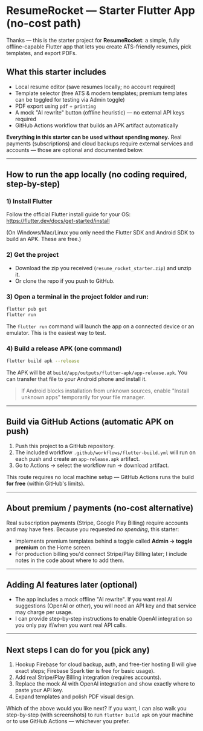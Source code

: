 # ResumeRocket — Starter Flutter App (no-cost path)

Thanks — this is the starter project for **ResumeRocket**: a simple, fully offline-capable Flutter app that lets you create ATS-friendly resumes, pick templates, and export PDFs.

## What this starter includes
- Local resume editor (save resumes locally; no account required)
- Template selector (free ATS & modern templates; premium templates can be toggled for testing via Admin toggle)
- PDF export using `pdf` + `printing`
- A mock "AI rewrite" button (offline heuristic) — no external API keys required
- GitHub Actions workflow that builds an APK artifact automatically

**Everything in this starter can be used without spending money.** Real payments (subscriptions) and cloud backups require external services and accounts — those are optional and documented below.

---

## How to run the app locally (no coding required, step-by-step)

### 1) Install Flutter
Follow the official Flutter install guide for your OS: https://flutter.dev/docs/get-started/install

(On Windows/Mac/Linux you only need the Flutter SDK and Android SDK to build an APK. These are free.)

### 2) Get the project
- Download the zip you received (`resume_rocket_starter.zip`) and unzip it.
- Or clone the repo if you push to GitHub.

### 3) Open a terminal in the project folder and run:
```bash
flutter pub get
flutter run
```
The `flutter run` command will launch the app on a connected device or an emulator. This is the easiest way to test.

### 4) Build a release APK (one command)
```bash
flutter build apk --release
```
The APK will be at `build/app/outputs/flutter-apk/app-release.apk`. You can transfer that file to your Android phone and install it.

> If Android blocks installation from unknown sources, enable "Install unknown apps" temporarily for your file manager.

---

## Build via GitHub Actions (automatic APK on push)
1. Push this project to a GitHub repository.
2. The included workflow `.github/workflows/flutter-build.yml` will run on each push and create an `app-release.apk` artifact.
3. Go to Actions → select the workflow run → download artifact.

This route requires no local machine setup — GitHub Actions runs the build **for free** (within GitHub's limits).

---

## About premium / payments (no-cost alternative)
Real subscription payments (Stripe, Google Play Billing) require accounts and may have fees. Because you requested *no spending*, this starter:
- Implements premium templates behind a toggle called **Admin → toggle premium** on the Home screen.
- For production billing you'd connect Stripe/Play Billing later; I include notes in the code about where to add them.

---

## Adding AI features later (optional)
- The app includes a mock offline "AI rewrite". If you want real AI suggestions (OpenAI or other), you will need an API key and that service may charge per usage.
- I can provide step-by-step instructions to enable OpenAI integration so you only pay if/when you want real API calls.

---

## Next steps I can do for you (pick any)
1. Hookup Firebase for cloud backup, auth, and free-tier hosting (I will give exact steps; Firebase Spark tier is free for basic usage).
2. Add real Stripe/Play Billing integration (requires accounts).
3. Replace the mock AI with OpenAI integration and show exactly where to paste your API key.
4. Expand templates and polish PDF visual design.

Which of the above would you like next? If you want, I can also walk you step-by-step (with screenshots) to run `flutter build apk` on your machine or to use GitHub Actions — whichever you prefer.

